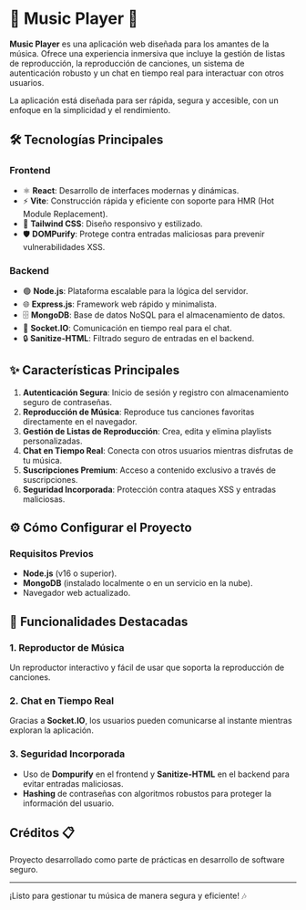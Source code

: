 # 🎵 Music Player 🎵

**Music Player** es una aplicación web diseñada para los amantes de la música. Ofrece una experiencia inmersiva que incluye la gestión de listas de reproducción, la reproducción de canciones, un sistema de autenticación robusto y un chat en tiempo real para interactuar con otros usuarios.

La aplicación está diseñada para ser rápida, segura y accesible, con un enfoque en la simplicidad y el rendimiento.

## 🛠️ Tecnologías Principales

### Frontend
- ⚛️ **React**: Desarrollo de interfaces modernas y dinámicas.
- ⚡ **Vite**: Construcción rápida y eficiente con soporte para HMR (Hot Module Replacement).
- 🎨 **Tailwind CSS**: Diseño responsivo y estilizado.
- 🛡️ **DOMPurify**: Protege contra entradas maliciosas para prevenir vulnerabilidades XSS.

### Backend
- 🟢 **Node.js**: Plataforma escalable para la lógica del servidor.
- 🌐 **Express.js**: Framework web rápido y minimalista.
- 🗄️ **MongoDB**: Base de datos NoSQL para el almacenamiento de datos.
- 📡 **Socket.IO**: Comunicación en tiempo real para el chat.
- 🔒 **Sanitize-HTML**: Filtrado seguro de entradas en el backend.

## ✨ Características Principales

1. **Autenticación Segura**: Inicio de sesión y registro con almacenamiento seguro de contraseñas.
2. **Reproducción de Música**: Reproduce tus canciones favoritas directamente en el navegador.
3. **Gestión de Listas de Reproducción**: Crea, edita y elimina playlists personalizadas.
4. **Chat en Tiempo Real**: Conecta con otros usuarios mientras disfrutas de tu música.
5. **Suscripciones Premium**: Acceso a contenido exclusivo a través de suscripciones.
6. **Seguridad Incorporada**: Protección contra ataques XSS y entradas maliciosas.

## ⚙️ Cómo Configurar el Proyecto

### Requisitos Previos
- **Node.js** (v16 o superior).
- **MongoDB** (instalado localmente o en un servicio en la nube).
- Navegador web actualizado.

## 🌟 Funcionalidades Destacadas

### 1. Reproductor de Música
Un reproductor interactivo y fácil de usar que soporta la reproducción de canciones.

### 2. Chat en Tiempo Real
Gracias a **Socket.IO**, los usuarios pueden comunicarse al instante mientras exploran la aplicación.

### 3. Seguridad Incorporada
- Uso de **Dompurify** en el frontend y **Sanitize-HTML** en el backend para evitar entradas maliciosas.
- **Hashing** de contraseñas con algoritmos robustos para proteger la información del usuario.

## Créditos 📋

Proyecto desarrollado como parte de prácticas en desarrollo de software seguro.

---

¡Listo para gestionar tu música de manera segura y eficiente! 🎶
